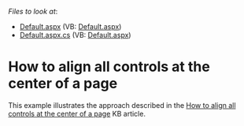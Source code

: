 <!-- default file list -->
*Files to look at*:

* [Default.aspx](./CS/Default.aspx) (VB: [Default.aspx](./VB/Default.aspx))
* [Default.aspx.cs](./CS/Default.aspx.cs) (VB: [Default.aspx](./VB/Default.aspx))
<!-- default file list end -->
# How to align all controls at the center of a page


This example illustrates the approach described in the <a href="https://www.devexpress.com/Support/Center/p/T190995">How to align all controls at the center of a page</a> KB article.

<br/>


